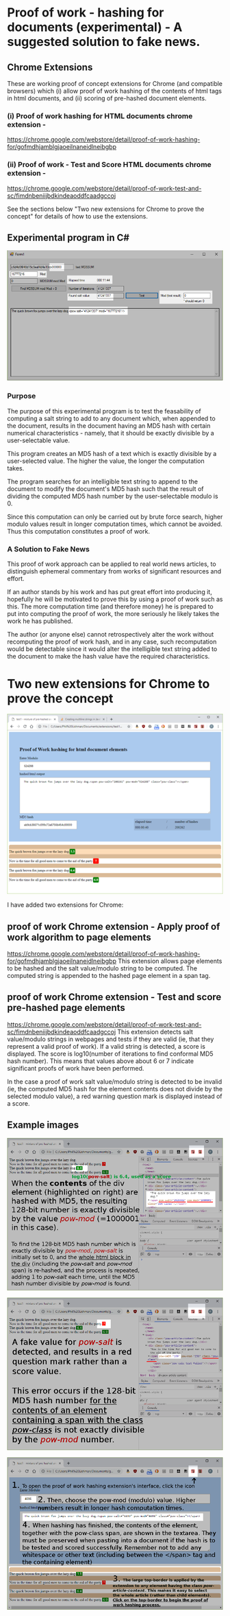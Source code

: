 # Proof of work - hashing for documents (experimental) - A suggested solution to fake news.

## Chrome Extensions
These are working proof of concept extensions for Chrome (and compatible browsers) which (i) allow proof of work hashing of the contents of html tags in html documents, and (ii) scoring of pre-hashed document elements.
### (i) Proof of work hashing for HTML documents chrome extension - 
https://chrome.google.com/webstore/detail/proof-of-work-hashing-for/gofmdhjamblgjaoeilnaneidlneibgbp
### (ii) Proof of work - Test and Score HTML documents chrome extension - 
https://chrome.google.com/webstore/detail/proof-of-work-test-and-sc/fimdnbeniijbdkindeaoddfcaadgccoj

See the sections below "Two new extensions for Chrome to prove the concept" for details of how to use the extensions.

## Experimental program in C#
![Preview1](./pow.png)

### Purpose
The purpose of this experimental program is to test the feasability of computing a salt string to add to any document which, when appended to the document, results in the document having an MD5 hash with certain numerical characteristics - namely, that it should be exactly divisible by a user-selectable value.

This program creates an MD5 hash of a text which is exactly divisible by a user-selected value. The higher the value, the longer the computation takes.

The program searches for an intelligible text string to append to the document to modify the document's MD5 hash such that the result of dividing the computed MD5 hash number by the user-selectable modulo is 0.

Since this computation can only be carried out by brute force search, higher modulo values result in longer computation times, which cannot be avoided. Thus this computation constitutes a proof of work.

### A Solution to Fake News
This proof of work approach can be applied to real world news articles, to distinguish ephemeral commentary from works of significant resources and effort.

If an author stands by his work and has put great effort into producing it, hopefully he will be motivated to prove this by using a proof of work such as this. The more computation time (and therefore money) he is prepared to put into computing the proof of work, the more seriously he likely takes the work he has published.

The author (or anyone else) cannot retrospectively alter the work without recomputing the proof of work hash, and in any case, such recomputation would be detectable since it would alter the intelligible text string added to the document to make the hash value have the required characteristics.

# Two new extensions for Chrome to prove the concept
![Preview2](<./chrome extensions/proof of work 4.png>)

I have added two extensions for Chrome: 
## proof of work Chrome extension - Apply proof of work algorithm to page elements
https://chrome.google.com/webstore/detail/proof-of-work-hashing-for/gofmdhjamblgjaoeilnaneidlneibgbp
This extension allows page elements to be hashed and the salt value/modulo string to be computed. The computed string is appended to the hashed page element in a span tag.

## proof of work Chrome extension - Test and score pre-hashed page elements
https://chrome.google.com/webstore/detail/proof-of-work-test-and-sc/fimdnbeniijbdkindeaoddfcaadgccoj
This extension detects salt value/modulo strings in webpages and tests if they are valid (ie, that they represent a valid proof of work). If a valid string is detected, a score is displayed. The score is log10(number of iterations to find conformal MD5 hash number). This means that values above about 6 or 7 indicate significant proofs of work have been performed.

In the case a proof of work salt value/modulo string is detected to be invalid (ie, the computed MD5 hash for the element contents does not divide by the selected modulo value), a red warning question mark is displayed instead of a score.

## Example images
![Preview3](<./chrome extensions/proof of work 1.png>)

![Preview4](<./chrome extensions/proof of work 2.png>)

![Preview5](<./chrome extensions/proof of work 3.png>)
